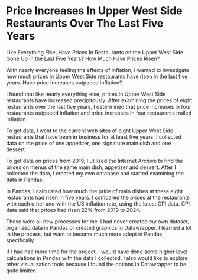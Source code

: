 
# Price Increases In Upper West Side Restaurants Over The Last Five Years


Like Everything Else, Have Prices In Restaurants on the Upper West Side Gone Up in the Last Five Years? How Much Have Prices Risen?

With nearly everyone feeling the effects of inflation, I wanted to investigate how much prices in Upper West Side restaurants have risen in the last five years. Have price increases outpaced inflation? 

I found that like nearly everything else, prices in Upper West Side restaurants have increased precipitously. After examining the prices of eight restaurants over the last five years, I determined that price increases in four restaurants outpaced inflation and price increases in four restaurants trailed inflation. 

To get data, I went to the current web sites of eight Upper West Side restaurants that have been in business for at least five years. I collected data on the price of one appetizer, one signature main dish and one dessert. 

To get data on prices from 2019, I utilized the Internet Archive to find the prices on menus of the same main dish, appetizer and dessert. 
After I collected the data, I created my own database and started examining the data in Pandas. 


In Pandas, I calculated how much the price of main dishes at these eight restaurants had risen in five years. I compared the prices at the restaurants with each other and with the US inflation rate, using the latest CPI data. CPI data said that prices had risen 22% from 2019 to 2024. 


These were all new processes for me. I had never created my own dataset, organized data in Pandas or created graphics in Datawrapper. I learned a lot in the process, but want to become much more adept in Pandas specifically. 


If I had had more time for the project, I would have done some higher level calculations in Pandas with the data I collected. I also would like to explore other visualization tools because I found the options in Datawrapper to be quite limited. 
